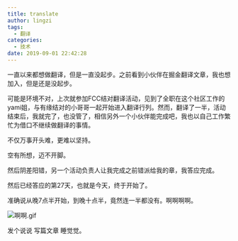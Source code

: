 ```yaml
---
title: translate
author: lingzi
tags:
  - 翻译
categories:
  - 技术
date: 2019-09-01 22:42:28
---
```


一直以来都想做翻译，但是一直没起步。之前看到小伙伴在掘金翻译文章，我也想加入，但是还是没起步。

可能是环境不对，上次就参加FCC结对翻译活动，见到了全职在这个社区工作的yami姐，与有缘结对的小哥哥一起开始进入翻译行列。然而，翻译了一半，活动结束后，我就完了，也没管了，相信另外一个小伙伴能完成吧，我也以自己工作繁忙为借口不继续做翻译的事情。

不仅万事开头难，更难以坚持。

空有所想，迈不开脚。

然后阴差阳错，另一个活动负责人让我完成之前错派给我的章，我答应完成。

然后已经答应的第27天，也就是今天，终于开始了。

准确说从晚7点半开始，到晚十点半，竟然连一半都没有。啊啊啊啊。

![啊啊.gif](https://upload-images.jianshu.io/upload_images/3453108-b82dfa06a6a27c92.gif?imageMogr2/auto-orient/strip)

发个说说  写篇文章  睡觉觉。

